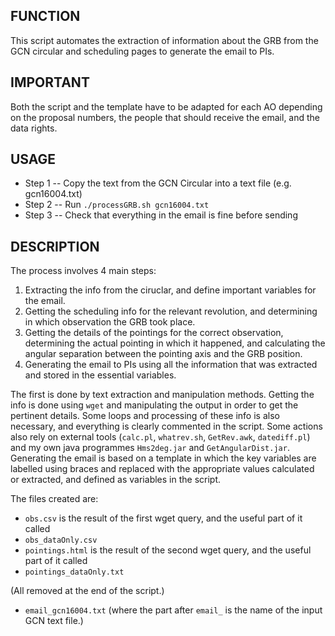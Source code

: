 ## FUNCTION
This script automates the extraction of information about the GRB 
from the GCN circular and scheduling pages to generate the email to PIs. 

## IMPORTANT
Both the script and the template have to be adapted for each AO depending on the 
proposal numbers, the people that should receive the email, and the data rights.

## USAGE
- Step 1 -- Copy the text from the GCN Circular into a text file (e.g. gcn16004.txt)
- Step 2 -- Run `./processGRB.sh gcn16004.txt`
- Step 3 -- Check that everything in the email is fine before sending

## DESCRIPTION
The process involves 4 main steps: 

1) Extracting the info from the ciruclar, and define important variables for the email.
2) Getting the scheduling info for the relevant revolution, and determining in which 
observation the GRB took place.
3) Getting the details of the pointings for the correct observation, determining the 
actual pointing in which it happened, and calculating the angular separation between the 
pointing axis and the GRB position.
4) Generating the email to PIs using all the information that was extracted and stored 
in the essential variables.

The first is done by text extraction and manipulation methods. Getting the info is done 
using `wget` and manipulating the output in order to get the pertinent details. Some loops 
and processing of these info is also necessary, and everything is clearly commented in the 
script. Some actions also rely on external tools (`calc.pl`, `whatrev.sh`, `GetRev.awk`, `datediff.pl`) 
and my own java programmes `Hms2deg.jar` and `GetAngularDist.jar`. Generating the email is based 
on a template in which the key variables are labelled using braces and replaced with the 
appropriate values calculated or extracted, and defined as variables in the script.

The files created are:

- `obs.csv` is the result of the first wget query, and the useful part of it called 
- `obs_dataOnly.csv`
- `pointings.html` is the result of the second wget query, and the useful part of it called 
- `pointings_dataOnly.txt`

(All removed at the end of the script.)

- `email_gcn16004.txt` (where the part after `email_` is the name of the input GCN text file.)
